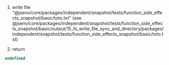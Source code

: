 1. write file "@jsenv/core/packages/independent/snapshot/tests/function_side_effects_snapshot/basic/toto.txt" (see @jsenv/core/packages/independent/snapshot/tests/function_side_effects_snapshot/basic/output/15_fs_write_file_sync_and_directory/packages/independent/snapshot/tests/function_side_effects_snapshot/basic/toto.txt)

2. return
```js
undefined
```